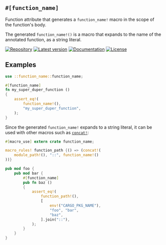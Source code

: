 ## `#[function_name]`

Function attribute that generates a `function_name!` macro
in the scope of the function's body.

The generated `function_name!()` is a macro that expands to
the name of the annotated function, as a string literal.

[![Repository](https://img.shields.io/badge/repository-GitHub-brightgreen.svg)][Repository] [![Latest version](https://img.shields.io/crates/v/function_name.svg)][crates.io] [![Documentation](https://docs.rs/function_name/badge.svg)][Documentation] [![License](https://img.shields.io/crates/l/function_name.svg)](https://github.com/danielhenrymantilla/rust-function_name#license)

## Examples

```rust
use ::function_name::function_name;

#[function_name]
fn my_super_duper_function ()
{
    assert_eq!(
        function_name!(),
        "my_super_duper_function",
    );
}
```

Since the generated `function_name!` expands to a string literal,
it can be used with other macros such as [`concat!`](
https://doc.rust-lang.org/std/macro.concat.html):


```rust
#[macro_use] extern crate function_name;

macro_rules! function_path {() => (concat!(
    module_path!(), "::", function_name!()
))}

pub mod foo {
    pub mod bar {
        #[function_name]
        pub fn baz ()
        {
            assert_eq!(
                function_path!(),
                [
                    env!("CARGO_PKG_NAME"),
                    "foo", "bar",
                    "baz",
                ].join("::"),
            );
        }
    }
}
```

[Repository]: https://github.com/danielhenrymantilla/rust-function_name
[Documentation]: https://docs.rs/function_name
[crates.io]: https://crates.io/crates/function_name

